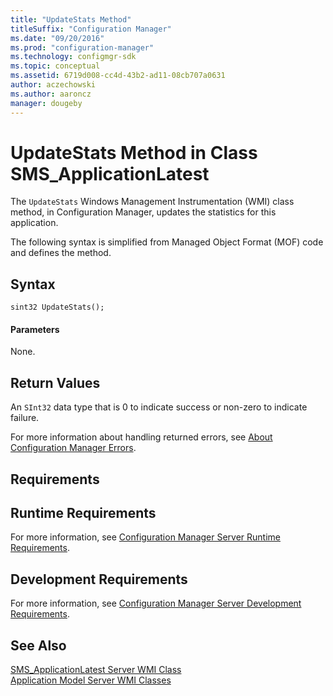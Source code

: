 ```yaml
---
title: "UpdateStats Method"
titleSuffix: "Configuration Manager"
ms.date: "09/20/2016"
ms.prod: "configuration-manager"
ms.technology: configmgr-sdk
ms.topic: conceptual
ms.assetid: 6719d008-cc4d-43b2-ad11-08cb707a0631
author: aczechowski
ms.author: aaroncz
manager: dougeby
---
```

# UpdateStats Method in Class SMS_ApplicationLatest
The `UpdateStats` Windows Management Instrumentation (WMI) class method, in Configuration Manager, updates the statistics for this application.  

 The following syntax is simplified from Managed Object Format (MOF) code and defines the method.  

## Syntax  

```  
sint32 UpdateStats();  
```  

#### Parameters  
 None.  

## Return Values  
 An  `SInt32` data type that is 0 to indicate success or non-zero to indicate failure.  

 For more information about handling returned errors, see [About Configuration Manager Errors](../../../develop/core/understand/about-configuration-manager-errors.md).  

## Requirements  

## Runtime Requirements  
 For more information, see [Configuration Manager Server Runtime Requirements](../../../develop/core/reqs/server-runtime-requirements.md).  

## Development Requirements  
 For more information, see [Configuration Manager Server Development Requirements](../../../develop/core/reqs/server-development-requirements.md).  

## See Also  
 [SMS_ApplicationLatest Server WMI Class](../../../develop/reference/apps/sms_applicationlatest-server-wmi-class.md)   
 [Application Model Server WMI Classes](../../../develop/reference/apps/application-management-server-wmi-classes.md)
